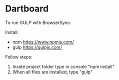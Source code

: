 # Dartboard

To run GULP with BrowserSync:

Install:
- npm https://www.npmjs.com/
- gulp https://gulpjs.com/

Follow steps:
1. Inside project folder type in console
"npm install"
2. When all files are installed, type
"gulp"
